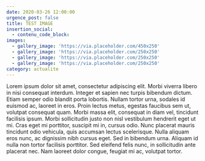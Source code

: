 ```yaml
---
date: 2020-03-26 12:00:00
urgence_post: false
title: TEST IMAGE
insertion_social:
  - contenu_code_block:
images:
  - gallery_image: 'https://via.placeholder.com/450x250'
  - gallery_image: 'https://via.placeholder.com/250x250'
  - gallery_image: 'https://via.placeholder.com/250x250'
  - gallery_image: 'https://via.placeholder.com/250x250'
category: actualite
---
```


Lorem ipsum dolor sit amet, consectetur adipiscing elit. Morbi viverra libero in nisi consequat interdum. Integer et sapien nec turpis bibendum dictum. Etiam semper odio blandit porta lobortis. Nullam tortor urna, sodales id euismod ac, laoreet in eros. Proin lectus metus, egestas faucibus sem ut, volutpat consequat quam. Morbi massa elit, consequat in diam vel, tincidunt facilisis ipsum. Morbi sollicitudin justo non nisl vestibulum hendrerit eget ut mi. Cras eget mi porttitor, suscipit mi in, cursus odio. Nunc placerat mauris tincidunt odio vehicula, quis accumsan lectus scelerisque. Nulla aliquam eros nunc, ac dignissim nibh cursus eget. Sed in bibendum urna. Aliquam id nulla non tortor facilisis porttitor. Sed eleifend felis nunc, in sollicitudin ante placerat nec. Nam laoreet dolor congue, feugiat mi ac, volutpat tortor.